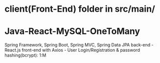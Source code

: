 <h1>client(Front-End) folder in src/main/</h1>

# Java-React-MySQL-OneToMany
Spring Framework, Spring Boot, Spring MVC, Spring Data JPA back-end - React.js front-end with Axios - User Login/Registration &amp; password hashing(bcrypt): 1:M
